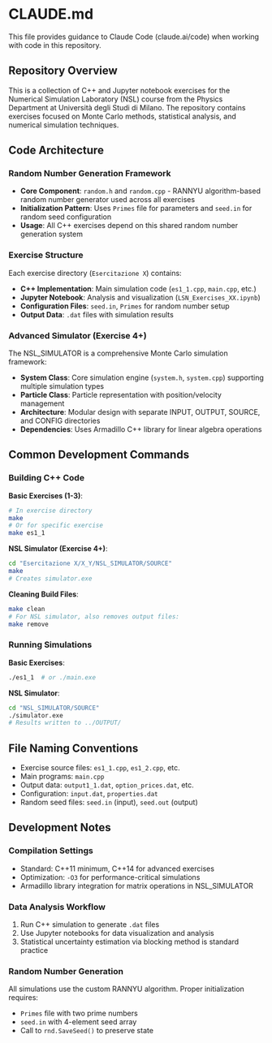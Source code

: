 # CLAUDE.md

This file provides guidance to Claude Code (claude.ai/code) when working with code in this repository.

## Repository Overview

This is a collection of C++ and Jupyter notebook exercises for the Numerical Simulation Laboratory (NSL) course from the Physics Department at Università degli Studi di Milano. The repository contains exercises focused on Monte Carlo methods, statistical analysis, and numerical simulation techniques.

## Code Architecture

### Random Number Generation Framework
- **Core Component**: `random.h` and `random.cpp` - RANNYU algorithm-based random number generator used across all exercises
- **Initialization Pattern**: Uses `Primes` file for parameters and `seed.in` for random seed configuration
- **Usage**: All C++ exercises depend on this shared random number generation system

### Exercise Structure
Each exercise directory (`Esercitazione X`) contains:
- **C++ Implementation**: Main simulation code (`es1_1.cpp`, `main.cpp`, etc.)
- **Jupyter Notebook**: Analysis and visualization (`LSN_Exercises_XX.ipynb`)  
- **Configuration Files**: `seed.in`, `Primes` for random number setup
- **Output Data**: `.dat` files with simulation results

### Advanced Simulator (Exercise 4+)
The NSL_SIMULATOR is a comprehensive Monte Carlo simulation framework:
- **System Class**: Core simulation engine (`system.h`, `system.cpp`) supporting multiple simulation types
- **Particle Class**: Particle representation with position/velocity management
- **Architecture**: Modular design with separate INPUT, OUTPUT, SOURCE, and CONFIG directories
- **Dependencies**: Uses Armadillo C++ library for linear algebra operations

## Common Development Commands

### Building C++ Code

**Basic Exercises (1-3)**:
```bash
# In exercise directory
make
# Or for specific exercise
make es1_1
```

**NSL Simulator (Exercise 4+)**:
```bash
cd "Esercitazione X/X_Y/NSL_SIMULATOR/SOURCE"
make
# Creates simulator.exe
```

**Cleaning Build Files**:
```bash
make clean
# For NSL simulator, also removes output files:
make remove
```

### Running Simulations

**Basic Exercises**:
```bash
./es1_1  # or ./main.exe
```

**NSL Simulator**:
```bash
cd "NSL_SIMULATOR/SOURCE"
./simulator.exe
# Results written to ../OUTPUT/
```

## File Naming Conventions

- Exercise source files: `es1_1.cpp`, `es1_2.cpp`, etc.
- Main programs: `main.cpp`
- Output data: `output1_1.dat`, `option_prices.dat`, etc.
- Configuration: `input.dat`, `properties.dat`
- Random seed files: `seed.in` (input), `seed.out` (output)

## Development Notes

### Compilation Settings
- Standard: C++11 minimum, C++14 for advanced exercises
- Optimization: `-O3` for performance-critical simulations
- Armadillo library integration for matrix operations in NSL_SIMULATOR

### Data Analysis Workflow
1. Run C++ simulation to generate `.dat` files
2. Use Jupyter notebooks for data visualization and analysis
3. Statistical uncertainty estimation via blocking method is standard practice

### Random Number Generation
All simulations use the custom RANNYU algorithm. Proper initialization requires:
- `Primes` file with two prime numbers
- `seed.in` with 4-element seed array
- Call to `rnd.SaveSeed()` to preserve state